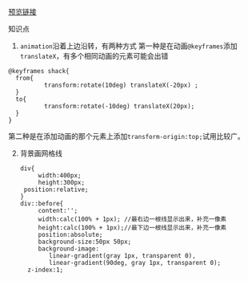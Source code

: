 [预览链接]()

知识点
1. `animation`沿着上边沿转，有两种方式
  第一种是在动画`@keyframes`添加`translateX`，有多个相同动画的元素可能会出错
  ```
  @keyframes shack{
  	from{
    		transform:rotate(10deg) translateX(-20px) ;
  	}
  	to{
    		transform:rotate(-10deg) translateX(20px); 
  	}
  }
  ```
  第二种是在添加动画的那个元素上添加`transform-origin:top;`试用比较广。

2. 背景画网格线

   ```
   div{
     	width:400px;
     	height:300px;
   	position:relative;
   }
   div::before{
     	content:'';
     	width:calc(100% + 1px);	//最右边一根线显示出来，补充一像素
     	height:calc(100% + 1px);//最下边一根线显示出来，补充一像素
     	position:absolute;
     	background-size:50px 50px;
     	background-image: 
           linear-gradient(gray 1px, transparent 0),
           linear-gradient(90deg, gray 1px, transparent 0);
     z-index:1;
   ```

   ​
